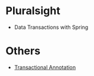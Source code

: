 # Pluralsight
* Data Transactions with Spring

# Others
* [Transactional Annotation](https://www.javacodegeeks.com/2016/05/understanding-transactional-annotation-spring.html)